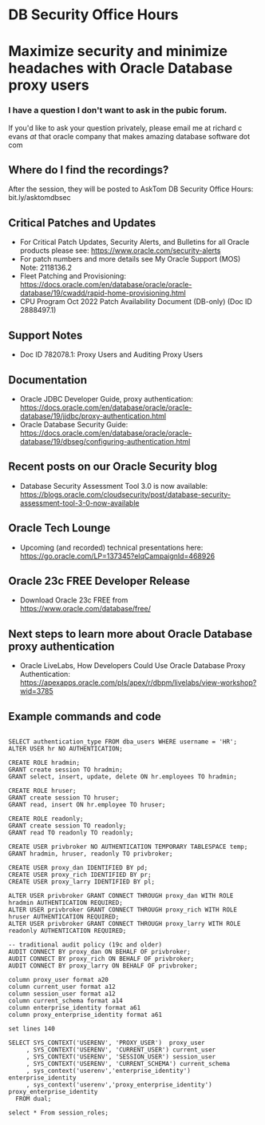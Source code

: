# DB Security Office Hours
# Maximize security and minimize headaches with Oracle Database proxy users

### I have a question I don't want to ask in the pubic forum. 

If you'd like to ask your question privately, please email me at richard c evans _at_ that oracle company that makes amazing database software dot com 

## Where do I find the recordings? 

After the session, they will be posted to AskTom DB Security Office Hours: bit.ly/asktomdbsec

## Critical Patches and Updates

- For Critical Patch Updates, Security Alerts, and Bulletins for all Oracle products please see: https://www.oracle.com/security-alerts
- For patch numbers and more details see My Oracle Support (MOS) Note: 2118136.2 
- Fleet Patching and Provisioning: https://docs.oracle.com/en/database/oracle/oracle-database/19/cwadd/rapid-home-provisioning.html
- CPU Program Oct 2022 Patch Availability Document (DB-only) (Doc ID 2888497.1)	

## Support Notes

-  Doc ID 782078.1: Proxy Users and Auditing Proxy Users

## Documentation 

- Oracle JDBC Developer Guide, proxy authentication: https://docs.oracle.com/en/database/oracle/oracle-database/19/jjdbc/proxy-authentication.html
- Oracle Database Security Guide: https://docs.oracle.com/en/database/oracle/oracle-database/19/dbseg/configuring-authentication.html
  
## Recent posts on our Oracle Security blog

- Database Security Assessment Tool 3.0 is now available: https://blogs.oracle.com/cloudsecurity/post/database-security-assessment-tool-3-0-now-available

## Oracle Tech Lounge 

- Upcoming (and recorded) technical presentations here: https://go.oracle.com/LP=137345?elqCampaignId=468926

## Oracle 23c FREE Developer Release

- Download Oracle 23c FREE from https://www.oracle.com/database/free/

## Next steps to learn more about Oracle Database proxy authentication

- Oracle LiveLabs, How Developers Could Use Oracle Database Proxy Authentication: https://apexapps.oracle.com/pls/apex/r/dbpm/livelabs/view-workshop?wid=3785

## Example commands and code
```

SELECT authentication_type FROM dba_users WHERE username = 'HR';
ALTER USER hr NO AUTHENTICATION;

CREATE ROLE hradmin;
GRANT create session TO hradmin;
GRANT select, insert, update, delete ON hr.employees TO hradmin;

CREATE ROLE hruser;
GRANT create session TO hruser;
GRANT read, insert ON hr.employee TO hruser;

CREATE ROLE readonly;
GRANT create session TO readonly;
GRANT read TO readonly TO readonly;

CREATE USER privbroker NO AUTHENTICATION TEMPORARY TABLESPACE temp;
GRANT hradmin, hruser, readonly TO privbroker;

CREATE USER proxy_dan IDENTIFIED BY pd;
CREATE USER proxy_rich IDENTIFIED BY pr;
CREATE USER proxy_larry IDENTIFIED BY pl;

ALTER USER privbroker GRANT CONNECT THROUGH proxy_dan WITH ROLE hradmin AUTHENTICATION REQUIRED;
ALTER USER privbroker GRANT CONNECT THROUGH proxy_rich WITH ROLE hruser AUTHENTICATION REQUIRED;
ALTER USER privbroker GRANT CONNECT THROUGH proxy_larry WITH ROLE readonly AUTHENTICATION REQUIRED;

-- traditional audit policy (19c and older)
AUDIT CONNECT BY proxy_dan ON BEHALF OF privbroker;
AUDIT CONNECT BY proxy_rich ON BEHALF OF privbroker;
AUDIT CONNECT BY proxy_larry ON BEHALF OF privbroker;

column proxy_user format a20
column current_user format a12
column session_user format a12
column current_schema format a14
column enterprise_identity format a61
column proxy_enterprise_identity format a61

set lines 140

SELECT SYS_CONTEXT('USERENV', 'PROXY_USER')  proxy_user
     , SYS_CONTEXT('USERENV', 'CURRENT_USER') current_user
     , SYS_CONTEXT('USERENV', 'SESSION_USER') session_user
     , SYS_CONTEXT('USERENV', 'CURRENT_SCHEMA') current_schema 
     , sys_context('userenv','enterprise_identity') enterprise_identity
     , sys_context('userenv','proxy_enterprise_identity') proxy_enterprise_identity
  FROM dual;

select * From session_roles;

```
